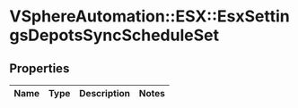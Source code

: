# VSphereAutomation::ESX::EsxSettingsDepotsSyncScheduleSet

## Properties
Name | Type | Description | Notes
------------ | ------------- | ------------- | -------------


